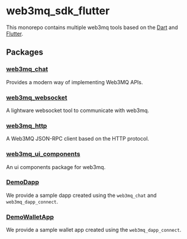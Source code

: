 # web3mq_sdk_flutter

This monorepo contains multiple web3mq tools based on the [Dart](<https://dart.dev/>) and [Flutter](https://flutter.dev/).

## Packages

### [web3mq_chat](https://github.com/Generative-Labs/web3mq_sdk_flutter/tree/main/packages/web3mq_chat)

Provides a modern way of implementing Web3MQ APIs.

### [web3mq_websocket](https://github.com/Generative-Labs/web3mq_sdk_flutter/tree/main/packages/web3mq_websocket)

A lightware websocket tool to communicate with web3mq.

### [web3mq_http](https://github.com/Generative-Labs/web3mq_sdk_flutter/tree/main/packages/web3mq_http)

A Web3MQ JSON-RPC client based on the HTTP protocol.

### [web3mq_ui_components](https://github.com/Generative-Labs/web3mq_sdk_flutter/tree/main/packages/web3mq_ui_components)

An ui components package for web3mq.

### [DemoDapp](https://github.com/Generative-Labs/web3mq_sdk_flutter/tree/main/packages/web3mq_sdk_flutter_demo)

We provide a sample dapp created using the `web3mq_chat` and `web3mq_dapp_connect`.

### [DemoWalletApp](https://github.com/Generative-Labs/web3mq_sdk_flutter/tree/main/packages/web3mq_sdk_demoapp_wallet)

We provide a sample wallet app created using the `web3mq_dapp_connect`.
